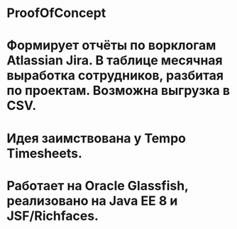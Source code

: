 # ProofOfConcept
# Формирует отчёты по ворклогам Atlassian Jira. В таблице месячная выработка сотрудников, разбитая по проектам. Возможна выгрузка в CSV.

# Идея заимствована у Tempo Timesheets.

# Работает на Oracle Glassfish, реализовано на Java EE 8  и JSF/Richfaces.
